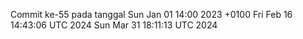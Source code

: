 Commit ke-55 pada tanggal Sun Jan 01 14:00 2023 +0100
Fri Feb 16 14:43:06 UTC 2024
Sun Mar 31 18:11:13 UTC 2024

